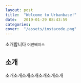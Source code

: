 ```yaml
---
layout: post
title:  "Welcome to Urbanbase!"
date:   2019-01-29 08:43:59
categories: 
cover:  "/assets/instacode.png"
---
```


소개합니다 `어반베이스`

## 소개


소개소개소개소개소개소개소개
